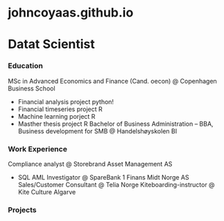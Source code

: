 # johncoyaas.github.io

# Datat Scientist 

### Education 
MSc in Advanced Economics and Finance (Cand. oecon) @ Copenhagen Business School
- Financial analysis project python!
- Financial timeseries project R
- Machine learning porject R
- Masther thesis project R
Bachelor of Business Administration – BBA, Business development for SMB @ Handelshøyskolen BI

### Work Experience
Compliance analyst @ Storebrand Asset Management AS
- SQL
AML Investigator @ SpareBank 1 Finans Midt Norge AS
Sales/Customer Consultant @ Telia Norge
Kiteboarding-instructor @ Kite Culture Algarve

### Projects
